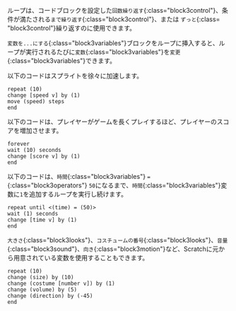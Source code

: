 ループは、コードブロックを設定した`回数繰り返す`{:class="block3control"}、条件が満たされる`まで繰り返す`{:class="block3control"}、または `ずっと`{:class= "block3control"}繰り返すのに使用できます。

`変数を...にする`{:class="block3variables"}ブロックをループに挿入すると、ループが実行されるたびに`変数`{:class="block3variables"}を`変更`{:class="block3variables"}できます。

以下のコードはスプライトを徐々に加速します。

```blocks3
repeat (10)
change [speed v] by (1)
move (speed) steps
end
```

以下のコードは、プレイヤーがゲームを長くプレイするほど、プレイヤーのスコアを増加させます。

```blocks3
forever
wait (10) seconds
change [score v] by (1)
end
```

以下のコードは、`時間`{:class="block3variables"} `=`{:class="block3operators"} `50`になるまで、`時間`{:class="block3variables"}変数に`1`を追加するループを実行し続けます。

```blocks3
repeat until <(time) = (50)>
wait (1) seconds
change [time v] by (1)
end
```

`大きさ`{:class="block3looks"}、`コスチュームの番号`{:class="block3looks"}、`音量`{:class="block3sound"}、`向き`{:class="block3motion"}など、Scratchに元から用意されている変数を使用することもできます。

```blocks3
repeat (10)
change (size) by (10)
change (costume [number v]) by (1)
change (volume) by (5)
change (direction) by (-45)
end
```  


